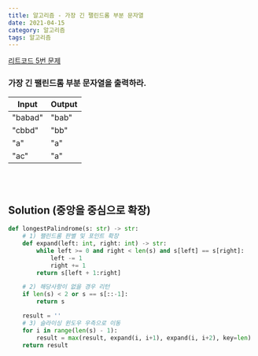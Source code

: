 ```yaml
---
title: 알고리즘 - 가장 긴 팰린드롬 부분 문자열
date: 2021-04-15
category: 알고리즘
tags: 알고리즘
---
```


[리트코드 5번 문제](https://leetcode.com/problems/longest-palindromic-substring/)

### 가장 긴 팰린드롬 부분 문자열을 출력하라.

| Input   | Output |
| ------- | ------ |
| "babad" | "bab"  |
| "cbbd"  | "bb"   |
| "a"     | "a"    |
| "ac"    | "a"    |

<br><br>

## Solution (중앙을 중심으로 확장)

```python
def longestPalindrome(s: str) -> str:
    # 1) 팰린드롬 판별 및 포인트 확장
    def expand(left: int, right: int) -> str:
        while left >= 0 and right < len(s) and s[left] == s[right]:
            left -= 1
            right += 1
        return s[left + 1:right]

    # 2) 해당사항이 없을 경우 리턴
    if len(s) < 2 or s == s[::-1]:
        return s

    result = ''
    # 3) 슬라이싱 윈도우 우측으로 이동
    for i in range(len(s) - 1):
        result = max(result, expand(i, i+1), expand(i, i+2), key=len)
    return result
```
